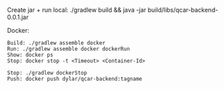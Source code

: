 Create jar + run local:
    ./gradlew build && java -jar build/libs/qcar-backend-0.0.1.jar

Docker:
<!--     docker build -t kotlin .; docker run -p 4000:8080 kotlin -->
<!--     docker build -t kotlin .; docker run -p 4000:8080 -->
    Build: ./gradlew assemble docker
    Run: ./gradlew assemble docker dockerRun
    Show: docker ps
    Stop: docker stop -t <Timeout> <Container-Id>
<!--     Stop: docker stop -t 60 9b12abf55933 -->
    Stop: ./gradlew dockerStop
    Push: docker push dylar/qcar-backend:tagname
<!--     ./gradlew docker dockerPush -->